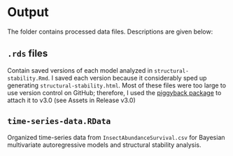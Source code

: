 # Output

The folder contains processed data files. Descriptions are given below:

## `.rds` files

Contain saved versions of each model analyzed in `structural-stability.Rmd`. I saved each version because it considerably sped up generating `structural-stability.html`. Most of these files were too large to use version control on GitHub; therefore, I used the [piggyback package](https://docs.ropensci.org/piggyback/articles/intro.html) to attach it to v3.0 (see Assets in Release v3.0)

## `time-series-data.RData`

Organized time-series data from `InsectAbundanceSurvival.csv` for Bayesian multivariate autoregressive models and structural stability analysis.
